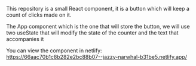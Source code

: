 This repository is a small React component, it is a button which will keep a count of clicks made on it.

The App component which is the one that will store the button, we will use two useState that will modify the state of the counter and the text that accompanies it

You can view the component in netlify: https://66aac70b1c8b282e2bc88b07--jazzy-narwhal-b31be5.netlify.app/
